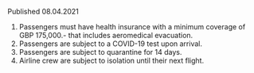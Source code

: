 Published 08.04.2021
1. Passengers must have health insurance with a minimum coverage of GBP 175,000.- that includes aeromedical evacuation.
2. Passengers are subject to a COVID-19 test upon arrival.
3. Passengers are subject to quarantine for 14 days.
4. Airline crew are subject to isolation until their next flight.